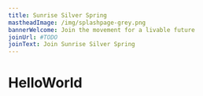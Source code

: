 ```yaml
---
title: Sunrise Silver Spring
mastheadImage: /img/splashpage-grey.png
bannerWelcome: Join the movement for a livable future
joinUrl: #TODO
joinText: Join Sunrise Silver Spring
---
```

# HelloWorld

